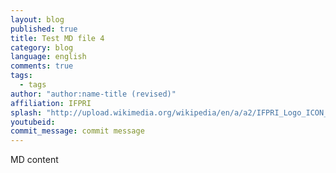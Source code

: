 ```yaml
---
layout: blog
published: true
title: Test MD file 4
category: blog
language: english
comments: true
tags: 
  - tags
author: "author:name-title (revised)"
affiliation: IFPRI
splash: "http://upload.wikimedia.org/wikipedia/en/a/a2/IFPRI_Logo_ICON_Green_Web.png"
youtubeid: 
commit_message: commit message
---
```

MD content